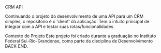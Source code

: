 CRM API

Continuando o projeto do desenvolvimento de uma API para um CRM simples, o repositório é o 'client' da aplicação.
Tem o intuito principal de integrar com a API e testar suas rotas/funcionalidades.

Contexto do Projeto 
Este projeto foi criado durante a graduação no Instituto Federal Sul-Rio-Grandense, 
como parte da disciplina de Desenvolvimento BACK-END. 
